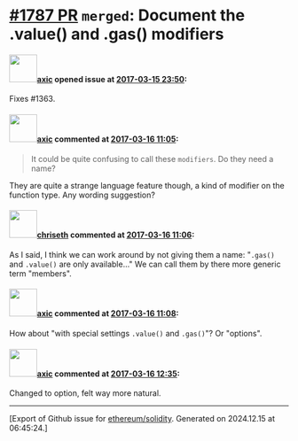 # [\#1787 PR](https://github.com/ethereum/solidity/pull/1787) `merged`: Document the .value() and .gas() modifiers

#### <img src="https://avatars.githubusercontent.com/u/20340?v=4" width="50">[axic](https://github.com/axic) opened issue at [2017-03-15 23:50](https://github.com/ethereum/solidity/pull/1787):

Fixes #1363.

#### <img src="https://avatars.githubusercontent.com/u/20340?v=4" width="50">[axic](https://github.com/axic) commented at [2017-03-16 11:05](https://github.com/ethereum/solidity/pull/1787#issuecomment-287025190):

> It could be quite confusing to call these `modifiers`. Do they need a name?

They are quite a strange language feature though, a kind of modifier on the function type. Any wording suggestion?

#### <img src="https://avatars.githubusercontent.com/u/9073706?v=4" width="50">[chriseth](https://github.com/chriseth) commented at [2017-03-16 11:06](https://github.com/ethereum/solidity/pull/1787#issuecomment-287025468):

As I said, I think we can work around by not giving them a name: "`.gas()` and `.value()` are only available..."
We can call them by there more generic term "members".

#### <img src="https://avatars.githubusercontent.com/u/20340?v=4" width="50">[axic](https://github.com/axic) commented at [2017-03-16 11:08](https://github.com/ethereum/solidity/pull/1787#issuecomment-287025893):

How about "with special settings `.value()` and `.gas()`"? Or "options".

#### <img src="https://avatars.githubusercontent.com/u/20340?v=4" width="50">[axic](https://github.com/axic) commented at [2017-03-16 12:35](https://github.com/ethereum/solidity/pull/1787#issuecomment-287043619):

Changed to option, felt way more natural.


-------------------------------------------------------------------------------



[Export of Github issue for [ethereum/solidity](https://github.com/ethereum/solidity). Generated on 2024.12.15 at 06:45:24.]
